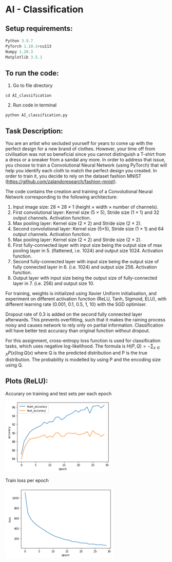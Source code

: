 # AI - Classification

## Setup requirements:
```python
Python 3.9.7
PyTorch 1.10.1+cu113
Numpy 1.20.3
Matplotlib 3.5.1
```
## To run the code:
1. Go to file directory
```
cd AI_classification
```
2. Run code in terminal
```
python AI_classification.py
```

## Task Description:
You are an artist who secluded yourself for years to come up with the perfect design for a new brand of clothes. However, your time off from civilisation was not so beneficial since you cannot distinguish a T-shirt from a dress or a sneaker from a sandal any more. In order to address that issue, you choose to train a Convolutional Neural Network (using PyTorch) that will help you identify each cloth to match the perfect design you created. In order to train it, you decide to rely on the dataset fashion MNIST (https://github.com/zalandoresearch/fashion-mnist).

The code contains the creation and training of a Convolutional Neural Network corresponding to the following architecture:
1. Input image size: 28 × 28 × 1 (height × width × number of channels).
2. First convolutional layer: Kernel size (5 × 5), Stride size (1 × 1) and 32 output channels.
Activation function.
3. Max pooling layer: Kernel size (2 × 2) and Stride size (2 × 2).
4. Second convolutional layer: Kernel size (5×5), Stride size (1 × 1) and 64 output channels.
Activation function.
5. Max pooling layer: Kernel size (2 × 2) and Stride size (2 × 2).
6. First fully-connected layer with input size being the output size of max pooling layer in 5. (flattened, i.e. 1024) and output size 1024. Activation function.
7. Second fully-connected layer with input size being the output size of fully connected layer in 6. (i.e. 1024) and output size 256. Activation function.
8. Output layer with input size being the output size of fully-connected layer in 7. (i.e. 256) and output size 10.

For training, weights is initialized using Xavier Uniform initialisation, and experiment on different activation function (ReLU, Tanh, Sigmoid, ELU), with different learning rate (0.001, 0.1, 0.5, 1, 10) with the SGD optimiser.

Dropout rate of 0.3 is added on the second fully connected layer afterwards. 
This prevents overfitting, such that it makes the raining process noisy and causes network to rely only on partial information. Classification will have better test accuracy than original function without dropout.

For this assignment, cross-entropy loss function is used for classification tasks, which uses negative log-likelihood.
The formula is $H(P, Q)=-\sum_{x \in X} P(x) \log Q(x)$ where Q is the predicted distribution and P is the true distribution.
The probability is modelled by using P and the encoding size using Q.

## Plots (ReLU):
Accurary on training and test sets per each epoch

![avatar](images/pic1.png)

Train loss per epoch

![avatar](images/pic2.png)

